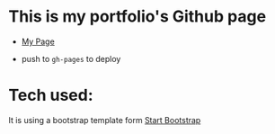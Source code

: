 # This is my portfolio's Github page

- [My Page](https://takyiulo.github.io/portfolio/)

- push to `gh-pages` to deploy

# Tech used:

It is using a bootstrap template form [Start Bootstrap](https://startbootstrap.com/template-overviews/stylish-portfolio/)
